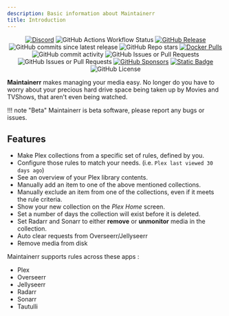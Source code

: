 ```yaml
---
description: Basic information about Maintainerr
title: Introduction
---
```


<p align="center" >
  <a href="https://discord.gg/WP4ZW2QYwk" target="blank"><img alt="Discord" src="https://img.shields.io/discord/1152219249549512724?style=flat&logo=discord&logoColor=white&label=Maintainerr"></a>
  <picture><img alt="GitHub Actions Workflow Status" src="https://img.shields.io/github/actions/workflow/status/jorenn92/maintainerr/.github%2Fworkflows%2Fbuild.yml?branch=main&style=flat&logo=github&label=Latest%20Build"></picture>
  <a href="https://github.com/jorenn92/Maintainerr/releases" target="blank"><img alt="GitHub Release" src="https://img.shields.io/github/v/release/jorenn92/maintainerr?style=flat&logo=github&logoColor=white&label=Latest%20Release"></a>
  <picture><img alt="GitHub commits since latest release" src="https://img.shields.io/github/commits-since/jorenn92/maintainerr/latest?style=flat&logo=github&logoColor=white"></picture>
  <picture><img alt="GitHub Repo stars" src="https://img.shields.io/github/stars/jorenn92/maintainerr?style=flat&logo=github&logoColor=white&label=Stars"></picture>
  <a href="https://hub.docker.com/r/jorenn92/maintainerr" target="blank"><img alt="Docker Pulls" src="https://img.shields.io/docker/pulls/jorenn92/maintainerr?style=flat&logo=docker&logoColor=white&label=Docker%20Pulls"></a>
  <picture><img alt="GitHub commit activity" src="https://img.shields.io/github/commit-activity/m/jorenn92/maintainerr?style=flat&logo=github&logoColor=white&label=COMMITS"></picture>
  <picture><img alt="GitHub Issues or Pull Requests" src="https://img.shields.io/github/issues-closed/jorenn92/maintainerr?style=flat&logo=github&logoColor=white"></picture>
  <picture><img alt="GitHub Issues or Pull Requests" src="https://img.shields.io/github/issues/jorenn92/maintainerr?style=flat&logo=github&logoColor=white"></picture>
  <a href="https://github.com/sponsors/jorenn92" target="blank"><img alt="GitHub Sponsors" src="https://img.shields.io/github/sponsors/JORENN92?style=flat&logo=github%20sponsors&logoColor=white&label=sponsors"></a>
  <a href="https://ko-fi.com/maintainerr_app" target="blank"><img alt="Static Badge" src="https://img.shields.io/badge/DONATE-kofi-red?style=flat&logo=ko-fi&logoColor=white"></a>
  <picture><img alt="GitHub License" src="https://img.shields.io/github/license/jorenn92/maintainerr?style=flat"></picture>
</p>



**Maintainerr** makes managing your media easy. No longer do you have to worry about your precious hard drive space being taken up by Movies and TVShows, that aren't even being watched.

!!! note "Beta"
    Maintainerr is beta software, please report any bugs or issues.

## Features

- Make Plex collections from a specific set of rules, defined by you.
- Configure those rules to match your needs. (i.e. `Plex last viewed 30 days ago`)
- See an overview of your Plex library contents.
- Manually add an item to one of the above mentioned collections.
- Manually exclude an item from one of the collections, even if it meets the rule criteria.
- Show your new collection on the *Plex Home* screen.
- Set a number of days the collection will exist before it is deleted.
- Set Radarr and Sonarr to either **remove** or **unmonitor** media in the collection.
- Auto clear requests from Overseerr/Jellyseerr
- Remove media from disk

Maintainerr supports rules across these apps :

- Plex
- Overseerr
- Jellyseerr
- Radarr
- Sonarr
- Tautulli
